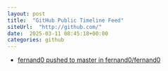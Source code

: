 ```yaml
---
layout: post
title:  "GitHub Public Timeline Feed"
siteUrl:  "http://github.com/"
date:  2025-03-11 08:45:18+00:00
categories: github
---
```

*  [fernand0 pushed to master in fernand0/fernand0](https://github.com/fernand0/fernand0/compare/fb8041df2d...29acd7e02a)
